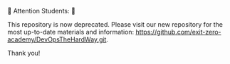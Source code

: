 🚨 Attention Students: 🚨

This repository is now deprecated. Please visit our new repository for the most up-to-date materials and information: https://github.com/exit-zero-academy/DevOpsTheHardWay.git.

Thank you!